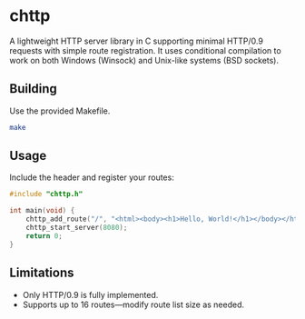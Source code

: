 # chttp

A lightweight HTTP server library in C supporting minimal HTTP/0.9 requests with simple route registration. It uses conditional compilation to work on both Windows (Winsock) and Unix-like systems (BSD sockets).

## Building

Use the provided Makefile.

```sh
make
```

## Usage

Include the header and register your routes:

```c
#include "chttp.h"

int main(void) {
    chttp_add_route("/", "<html><body><h1>Hello, World!</h1></body></html>");
    chttp_start_server(8080);
    return 0;
}
```

## Limitations

- Only HTTP/0.9 is fully implemented.
- Supports up to 16 routes—modify route list size as needed.

